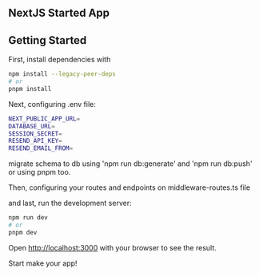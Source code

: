 ## NextJS Started App

## Getting Started

First, install dependencies with
```bash
npm install --legacy-peer-deps
# or
pnpm install
```


Next, configuring .env file:
```bash
NEXT_PUBLIC_APP_URL=
DATABASE_URL=
SESSION_SECRET=
RESEND_API_KEY=
RESEND_EMAIL_FROM=
```

migrate schema to db using 'npm run db:generate' and 'npm run db:push' or using pnpm too.

Then, configuring your routes and endpoints on middleware-routes.ts file

and last, run the development server:

```bash
npm run dev
# or
pnpm dev
```


Open [http://localhost:3000](http://localhost:3000) with your browser to see the result.

Start make your app!
